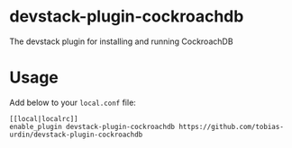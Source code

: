 # devstack-plugin-cockroachdb

The devstack plugin for installing and running CockroachDB

# Usage

Add below to your ``local.conf`` file:

    [[local|localrc]]
    enable_plugin devstack-plugin-cockroachdb https://github.com/tobias-urdin/devstack-plugin-cockroachdb
